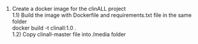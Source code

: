 1. Create a docker image for the clinALL project <br>
1.1) Build the image with Dockerfile and requirements.txt file in the same folder <br>
   docker build -t clinall:1.0 . <br>
1.2) Copy clinall-master file into /media folder  <br>
